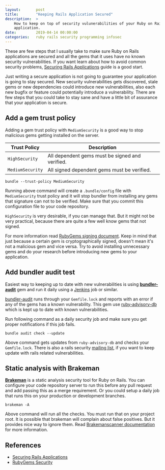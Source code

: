 ```yaml
---
layout:       post
title:        "Keeping Rails Application Secured"
description:  >
    How to keep on top of security vulunerabilities of your Ruby on Rails
    application.
date:         2019-04-14 00:00:00
categories:   ruby rails security programming infosec
---
```

These are few steps that I usually take to make sure Ruby on Rails applications
are secured and all the gems that it uses have no known security
vulnerabilities. If you want learn about how to avoid common security problems,
[Securing Rails Applications][securing-rails] guide is a good start.

Just writing a secure application is not going to guarantee your application is
going to stay secured. New security vulnerabilities gets discovered, stale gems
or new dependencies could introduce new vulnerabilities, also each new bugfix
or feature could potentially introduce a vulnerability. There are few steps
that you could take to stay sane and have a little bit of assurance that
your application is secure.

## Add a gem trust policy
Adding a gem trust policy with `MediumSecurity` is a good way to stop malicious
gems getting installed on the server.

| Trust Policy     | Description                                     |
| ---------------- | ----------------------------------------------- |
| `HighSecurity`   | All dependent gems must be signed and verified. |
| `MediumSecurity` | All signed dependent gems must be verified.     |

    bundle --trust-policy MediumSecurity

Running above command will create a `.bundle/config` file with
`MediumSecurity` trust policy and it will stop bundler from installing any gems
that signature can not to be verified. Make sure that you commit
this configuration file to your code repository.

`HighSecurity` is very desirable, if you can manage that.  But it might not be
very practical, because there are quite a few well know gems that not signed.

For more information read [RubyGems signing document][rubygems-security].
Keep in mind that just because a certain gem is cryptographically signed,
doesn't mean it's not a malicious gem and vice versa. Try to avoid installing
unnecessary gems and do your research before introducing new gems to your
application.

## Add bundler audit test
Easiest way to keeping up to date with new vulnerabilities is using
**[bundler-audit][bundler-audit]** gem and run it daily using a
[Jenkins][jenkins] job or similar.

[bundler-audit][bundler-audit] runs through your `Gemfile.lock` and reports 
with an error if any of the gems has a known vulnerability. This gem use
[ruby-advisory-db][ruby-advisory-db] which is kept up to date with known
vulnerabilities.

Run following command as a daily security job and make sure you get proper
notifications if this job fails.

    bundle audit check --update

Above command gets updates from `ruby-advisory-db` and checks your
`Gemfile.lock`. There is also a rails security [mailing list][mailing-list],
if you want to keep update with rails related vulnerabilities.

## Static analysis with Brakeman
**[Brakeman][brakeman]** is a static analysis security tool for Ruby on Rails.
You can configure your code repository server to run this before any pull
request and add passing this as a merge requirement. Or you could setup a
daily job that runs this on your production or development branches.

    brakeman -A

Above command will run all the checks. You must run that on your project root.
It is possible that brakeman will complain about false positives. But it
provides nice way to ignore them. Read
[Brakemanscanner documentation][brakeman-docs] for more information.

## References
* [Securing Rails Applications][securing-rails]
* [RubyGems Security][rubygems-security]

[securing-rails]:    https://guides.rubyonrails.org/security.html
[rubygems-security]: https://guides.rubygems.org/security/
[ruby-advisory-db]:  https://github.com/rubysec/ruby-advisory-db/
[bundler-audit]:     https://github.com/rubysec/bundler-audit
[jenkins]:           https://jenkins.io/
[mailing-list]:      https://groups.google.com/forum/#!forum/rubyonrails-security
[brakeman]:          https://brakemanscanner.org/
[brakeman-docs]:     https://brakemanscanner.org/docs/
